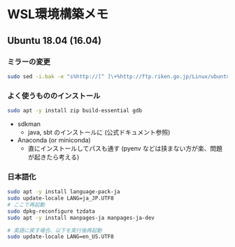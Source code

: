 # WSL環境構築メモ

## Ubuntu 18.04 (16.04)

### ミラーの変更

```bash
sudo sed -i.bak -e "s%http://[^ ]\+%http://ftp.riken.go.jp/Linux/ubuntu/%g" /etc/apt/sources.list
```


### よく使うもののインストール

```bash
sudo apt -y install zip build-essential gdb
```

- sdkman
    - java, sbt のインストールに (公式ドキュメント参照)
- Anaconda (or miniconda)
    - 直にインストールしてパスも通す (pyenv などは挟まない方が楽、問題が起きたら考える)


### 日本語化

```bash
sudo apt -y install language-pack-ja
sudo update-locale LANG=ja_JP.UTF8
# ここで再起動
sudo dpkg-reconfigure tzdata
sudo apt -y install manpages-ja manpages-ja-dev

# 英語に戻す場合、以下を実行後再起動
sudo update-locale LANG=en_US.UTF8
```
